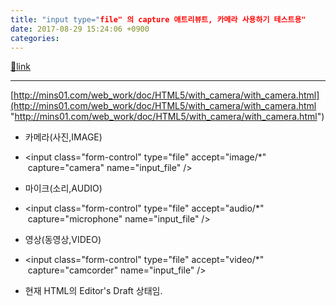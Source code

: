 ```yaml
---
title: "input type="file" 의 capture 애트리뷰트, 카메라 사용하기 테스트용"
date: 2017-08-29 15:24:06 +0900
categories: 
---
```

[🔗link](http://www.mins01.com/mh/tech/read/1109)
***


[http://mins01.com/web_work/doc/HTML5/with_camera/with_camera.html](http://mins01.com/web_work/doc/HTML5/with_camera/with_camera.html "http://mins01.com/web_work/doc/HTML5/with_camera/with_camera.html")  
  
- 카메라(사진,IMAGE)
- &lt;input class="form-control" type="file" accept="image/*"  capture="camera" name="input_file" /&gt;

- 마이크(소리,AUDIO)
- &lt;input class="form-control" type="file" accept="audio/*"  capture="microphone" name="input_file" /&gt;

- 영상(동영상,VIDEO)
- &lt;input class="form-control" type="file" accept="video/*"  capture="camcorder" name="input_file" /&gt;

- 현재 HTML의 Editor's Draft 상태임.


